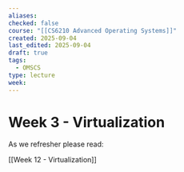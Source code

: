 ```yaml
---
aliases:
checked: false
course: "[[CS6210 Advanced Operating Systems]]"
created: 2025-09-04
last_edited: 2025-09-04
draft: true
tags:
  - OMSCS
type: lecture
week:
---
```

# Week 3 - Virtualization

As we refresher please read:

[[Week 12 - Virtualization]]

